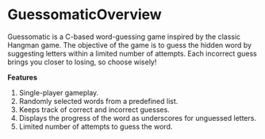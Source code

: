 # GuessomaticOverview

Guessomatic is a C-based word-guessing game inspired by the classic Hangman game. The objective of the game is to guess the hidden word by suggesting letters within a limited number of attempts. Each incorrect guess brings you closer to losing, so choose wisely!

<b>Features</b>
<ol>
<li>Single-player gameplay.</li>
<li>Randomly selected words from a predefined list.</li>
  
<li>Keeps track of correct and incorrect guesses.</li>

<li>Displays the progress of the word as underscores for unguessed letters.</li>

<li>Limited number of attempts to guess the word.</li>
</ol>
